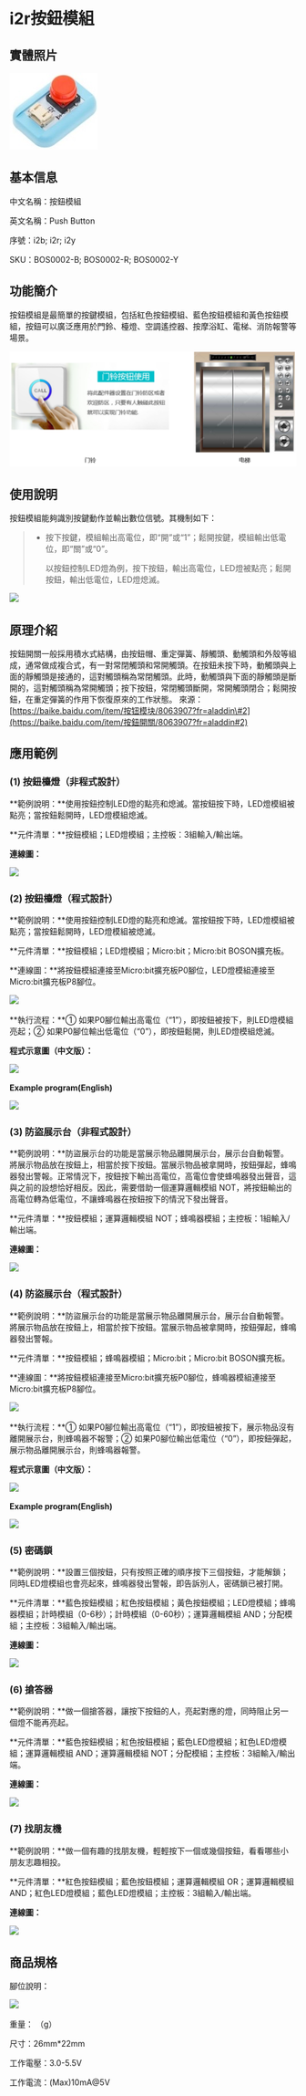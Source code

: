 # i2r按鈕模組

##  實體照片

![](../.gitbook/assets/push_button/push_button.jpg)

## 基本信息

中文名稱：按鈕模組

英文名稱：Push Button

序號：i2b; i2r; i2y

SKU：BOS0002-B; BOS0002-R; BOS0002-Y

## 功能簡介

按鈕模組是最簡單的按鍵模組，包括紅色按鈕模組、藍色按鈕模組和黃色按鈕模組，按鈕可以廣泛應用於門鈴、檯燈、空調遙控器、按摩浴缸、電梯、消防報警等場景。

![](../.gitbook/assets/push_button/push_button_intro.png)

## 使用說明

按鈕模組能夠識別按鍵動作並輸出數位信號。其機制如下：

> * 按下按鍵，模組輸出高電位，即“開”或“1”；鬆開按鍵，模組輸出低電位，即“關”或“0”。
>
>   以按鈕控制LED燈為例，按下按鈕，輸出高電位，LED燈被點亮；鬆開按鈕，輸出低電位，LED燈熄滅。

![](../.gitbook/assets/boson-an-niu-mo-kuai-shi-yong-shuo-ming.png)

## 原理介紹

按鈕開關一般採用積水式結構，由按鈕帽、重定彈簧、靜觸頭、動觸頭和外殼等組成，通常做成複合式，有一對常閉觸頭和常開觸頭。在按鈕未按下時，動觸頭與上面的靜觸頭是接通的，這對觸頭稱為常閉觸頭。此時，動觸頭與下面的靜觸頭是斷開的，這對觸頭稱為常開觸頭；按下按鈕，常閉觸頭斷開，常開觸頭閉合；鬆開按鈕，在重定彈簧的作用下恢復原來的工作狀態。 來源：[https://baike.baidu.com/item/按钮模块/8063907?fr=aladdin\#2](https://baike.baidu.com/item/按鈕開關/8063907?fr=aladdin#2)

## 應用範例

### \(1\) 按鈕檯燈（非程式設計）

**範例說明：**使用按鈕控制LED燈的點亮和熄滅。當按鈕按下時，LED燈模組被點亮；當按鈕鬆開時，LED燈模組熄滅。

**元件清單：**按鈕模組；LED燈模組；主控板：3組輸入/輸出端。

**連線圖：**

![](../.gitbook/assets/boson-an-niu-mo-kuai-ying-yong-yang-li-1-lian-xian-tu.png)

### \(2\) 按鈕檯燈（程式設計）

**範例說明：**使用按鈕控制LED燈的點亮和熄滅。當按鈕按下時，LED燈模組被點亮；當按鈕鬆開時，LED燈模組被熄滅。

**元件清單：**按鈕模組；LED燈模組；Micro:bit；Micro:bit BOSON擴充板。

**連線圖：**將按鈕模組連接至Micro:bit擴充板P0腳位，LED燈模組連接至Micro:bit擴充板P8腳位。

![](../.gitbook/assets/boson-an-niu-mo-kuai-ying-yong-yang-li-2-lian-xian-tu.png)

**執行流程：**① 如果P0腳位輸出高電位（“1”），即按鈕被按下，則LED燈模組亮起；② 如果P0腳位輸出低電位（“0”），即按鈕鬆開，則LED燈模組熄滅。

**程式示意圖（中文版）：**

![](../.gitbook/assets/boson-an-niu-mo-kuai-ying-yong-yang-li-2-cheng-xu-shi-yi-tu-zhong-wen-ban.png)

**Example program(English)**

![](../.gitbook/assets/boson-an-niu-mo-kuai-ying-yong-yang-li-2-cheng-xu-shi-yi-tu-ying-wen-ban.png)

### \(3\) 防盜展示台（非程式設計）

**範例說明：**防盜展示台的功能是當展示物品離開展示台，展示台自動報警。將展示物品放在按鈕上，相當於按下按鈕。當展示物品被拿開時，按鈕彈起，蜂鳴器發出警報。正常情況下，按鈕按下輸出高電位，高電位會使蜂鳴器發出聲音，這與之前的設想恰好相反。因此，需要借助一個運算邏輯模組 NOT，將按鈕輸出的高電位轉為低電位，不讓蜂鳴器在按鈕按下的情況下發出聲音。

**元件清單：**按鈕模組；運算邏輯模組 NOT；蜂鳴器模組；主控板：1組輸入/輸出端。

**連線圖：**

![](../.gitbook/assets/boson-an-niu-mo-kuai-ying-yong-yang-li-3-lian-xian-tu.png)

### \(4\) 防盜展示台（程式設計）

**範例說明：**防盜展示台的功能是當展示物品離開展示台，展示台自動報警。將展示物品放在按鈕上，相當於按下按鈕。當展示物品被拿開時，按鈕彈起，蜂鳴器發出警報。

**元件清單：**按鈕模組；蜂鳴器模組；Micro:bit；Micro:bit BOSON擴充板。

**連線圖：**將按鈕模組連接至Micro:bit擴充板P0腳位，蜂鳴器模組連接至Micro:bit擴充板P8腳位。

![](../.gitbook/assets/boson-an-niu-mo-kuai-ying-yong-yang-li-4-lian-xian-tu.png)

**執行流程：**① 如果P0腳位輸出高電位（“1”），即按鈕被按下，展示物品沒有離開展示台，則蜂鳴器不報警；② 如果P0腳位輸出低電位（“0”），即按鈕彈起，展示物品離開展示台，則蜂鳴器報警。

**程式示意圖（中文版）：**

![](../.gitbook/assets/boson-an-niu-mo-kuai-ying-yong-yang-li-4-cheng-xu-shi-yi-tu-zhong-wen-ban.png)

**Example program(English)**

![](../.gitbook/assets/boson-an-niu-mo-kuai-ying-yong-yang-li-4-cheng-xu-shi-yi-tu-ying-wen-ban.png)

### \(5\) 密碼鎖

**範例說明：**設置三個按鈕，只有按照正確的順序按下三個按鈕，才能解鎖；同時LED燈模組也會亮起來，蜂鳴器發出警報，即告訴別人，密碼鎖已被打開。

**元件清單：**藍色按鈕模組；紅色按鈕模組；黃色按鈕模組；LED燈模組；蜂鳴器模組；計時模組（0-6秒）；計時模組（0-60秒）；運算邏輯模組 AND；分配模組；主控板：3組輸入/輸出端。

**連線圖：**

![](../.gitbook/assets/boson-an-niu-mo-kuai-ying-yong-yang-li-5-lian-xian-tu.png)

### \(6\) 搶答器

**範例說明：**做一個搶答器，讓按下按鈕的人，亮起對應的燈，同時阻止另一個燈不能再亮起。

**元件清單：**藍色按鈕模組；紅色按鈕模組；藍色LED燈模組；紅色LED燈模組；運算邏輯模組 AND；運算邏輯模組 NOT；分配模組；主控板：3組輸入/輸出端。

**連線圖：**

![](../.gitbook/assets/boson-an-niu-mo-kuai-ying-yong-yang-li-6-lian-xian-tu.png)

### \(7\) 找朋友機

**範例說明：**做一個有趣的找朋友機，輕輕按下一個或幾個按鈕，看看哪些小朋友志趣相投。

**元件清單：**紅色按鈕模組；藍色按鈕模組；運算邏輯模組 OR；運算邏輯模組 AND；紅色LED燈模組；藍色LED燈模組；主控板：3組輸入/輸出端。

**連線圖：**

![](../.gitbook/assets/boson-an-niu-mo-kuai-ying-yong-yang-li-7-lian-xian-tu.png)

## 商品規格

腳位說明：

![](../.gitbook/assets/button_module_pin.png)

重量： （g）

尺寸：26mm\*22mm

工作電壓：3.0-5.5V

工作電流：\(Max\)10mA@5V

